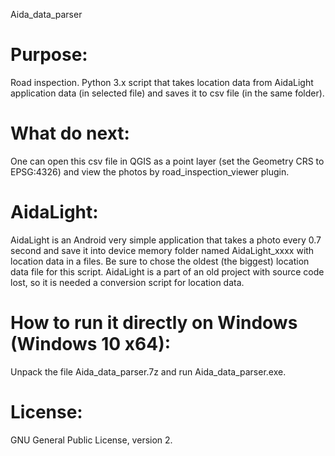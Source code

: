 Aida_data_parser

# Purpose:
Road inspection.
Python 3.x script that takes location data from AidaLight application data (in selected file) and saves it to csv file (in the same folder).

# What do next:
One can open this csv file in QGIS as a point layer (set the Geometry CRS to EPSG:4326) and view the photos by road_inspection_viewer plugin.

# AidaLight:
AidaLight is an Android very simple application that takes a photo every 0.7 second and save it into device memory folder named AidaLight_xxxx
with location data in a files. Be sure to chose the oldest (the biggest) location data file for this script.
AidaLight is a part of an old project with source code lost, so it is needed a conversion script for location data.

# How to run it directly on Windows (Windows 10 x64):
Unpack the file Aida_data_parser.7z and run Aida_data_parser.exe.

# License:
GNU General Public License, version 2.

